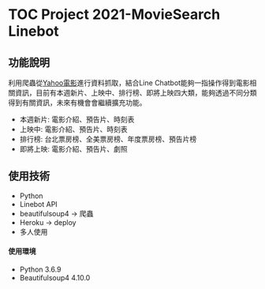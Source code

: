 # TOC Project 2021-MovieSearch Linebot


## 功能說明
利用爬蟲從[Yahoo電影](https://movies.yahoo.com.tw/)進行資料抓取，結合Line Chatbot能夠一指操作得到電影相關資訊，目前有本週新片、上映中、排行榜、即將上映四大類，能夠透過不同分類得到有關資訊，未來有機會會繼續擴充功能。
* 本週新片: 電影介紹、預告片、時刻表
* 上映中: 電影介紹、預告片、時刻表
* 排行榜: 台北票房榜、全美票房榜、年度票房榜、預告片榜
* 即將上映: 電影介紹、預告片、劇照

## 使用技術
* Python
* Linebot API
* beautifulsoup4 -> 爬蟲
* Heroku -> deploy
* 多人使用

#### 使用環境
* Python 3.6.9
* Beautifulsoup4 4.10.0

